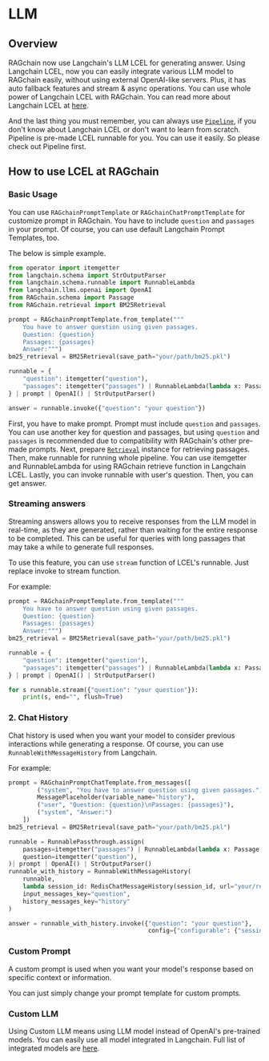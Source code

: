 # LLM

## Overview

RAGchain now use Langchain's LLM LCEL for generating answer. 
Using Langchain LCEL, now you can easily integrate various LLM model to RAGchain easily, without using external OpenAI-like servers.
Plus, it has auto fallback features and stream & async operations. 
You can use whole power of Langchain LCEL with RAGchain.
You can read more about Langchain LCEL at [here](https://python.langchain.com/docs/expression_language/).

And the last thing you must remember, you can always use [`Pipeline`](../../pipeline/README.md), if you don't know about Langchain LCEL or don't want to learn from scratch.
Pipeline is pre-made LCEL runnable for you. You can use it easily. So please check out Pipeline first.

## How to use LCEL at RAGchain

### Basic Usage
You can use `RAGchainPromptTemplate` or `RAGchainChatPromptTemplate` for customize prompt in RAGchain.
You have to include `question` and `passages` in your prompt.
Of course, you can use default Langchain Prompt Templates, too.

The below is simple example.

```python
from operator import itemgetter
from langchain.schema import StrOutputParser
from langchain.schema.runnable import RunnableLambda
from langchain.llms.openai import OpenAI
from RAGchain.schema import Passage
from RAGchain.retrieval import BM25Retrieval

prompt = RAGchainPromptTemplate.from_template("""
    You have to answer question using given passages.
    Question: {question}
    Passages: {passages}
    Answer:""")
bm25_retrieval = BM25Retrieval(save_path="your/path/bm25.pkl")

runnable = {
    "question": itemgetter("question"),
    "passages": itemgetter("passages") | RunnableLambda(lambda x: Passage.make_prompts(bm25_retrieval.retrieve(x))),
} | prompt | OpenAI() | StrOutputParser()

answer = runnable.invoke({"question": "your question"})
```
First, you have to make prompt. Prompt must include `question` and `passages`. You can use another key for question and passages,
but using `question` and `passages` is recommended due to compatibility with RAGchain's other pre-made prompts.
Next, prepare [`Retrieval`](../retrieval/README.md) instance for retrieving passages.
Then, make runnable for running whole pipeline. You can use itemgetter and RunnableLambda for using RAGchain retrieve function in Langchain LCEL.
Lastly, you can invoke runnable with user's question. Then, you can get answer.

### Streaming answers

Streaming answers allows you to receive responses from the LLM model in real-time, as they are generated, rather than
waiting for the entire response to be completed. This can be useful for queries with long passages that may take a while
to generate full responses.

To use this feature, you can use `stream` function of LCEL's runnable. Just replace invoke to stream function.

For example:

```python
prompt = RAGchainPromptTemplate.from_template("""
    You have to answer question using given passages.
    Question: {question}
    Passages: {passages}
    Answer:""")
bm25_retrieval = BM25Retrieval(save_path="your/path/bm25.pkl")

runnable = {
    "question": itemgetter("question"),
    "passages": itemgetter("passages") | RunnableLambda(lambda x: Passage.make_prompts(bm25_retrieval.retrieve(x))),
} | prompt | OpenAI() | StrOutputParser()

for s runnable.stream({"question": "your question"}):
    print(s, end="", flush=True)
```

### 2. Chat History

Chat history is used when you want your model to consider previous interactions while generating a response. 
Of course, you can use `RunnableWithMessageHistory` from Langchain. 

For example:

```python
prompt = RAGchainPromptChatTemplate.from_messages([
        ("system", "You have to answer question using given passages."),
        MessagePlaceholder(variable_name="history"),
        ("user", "Question: {question}\nPassages: {passages}"),
        ("system", "Answer:")
    ])
bm25_retrieval = BM25Retrieval(save_path="your/path/bm25.pkl")

runnable = RunnablePassthrough.assign(
    passages=itemgetter("passages") | RunnableLambda(lambda x: Passage.make_prompts(bm25_retrieval.retrieve(x))),
    question=itemgetter("question"),
)| prompt | OpenAI() | StrOutputParser()
runnable_with_history = RunnableWithMessageHistory(
    runnable,
    lambda session_id: RedisChatMessageHistory(session_id, url="your/redis/url"),
    input_messages_key="question",
    history_messages_key="history"
)

answer = runnable_with_history.invoke({"question": "your question"},
                                       config={"configurable": {"session_id": "your session id"}})
```

### Custom Prompt

A custom prompt is used when you want your model's response based on specific context or information.

You can just simply change your prompt template for custom prompts.

### Custom LLM

Using Custom LLM means using LLM model instead of OpenAI's pre-trained models.
You can easily use all model integrated in Langchain. Full list of integrated models are [here](https://integrations.langchain.com/).
